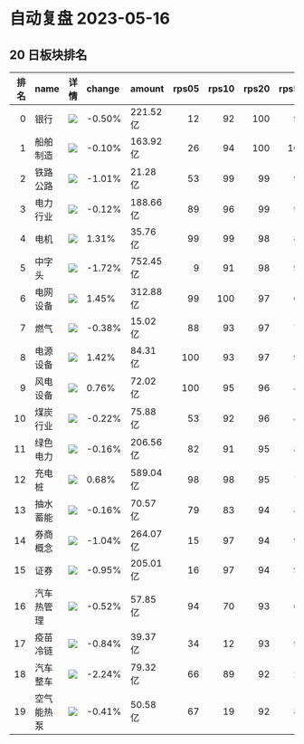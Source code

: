 # 自动复盘 2023-05-16
## 20 日板块排名
|   排名 | name       | 详情                                                                                                | change   | amount   |   rps05 |   rps10 |   rps20 |   rps50 |   rps120 |   rps250 | volume      |
|-------:|:-----------|:----------------------------------------------------------------------------------------------------|:---------|:---------|--------:|--------:|--------:|--------:|---------:|---------:|:------------|
|      0 | 银行       | ![](https://sykent-blog-image.oss-cn-beijing.aliyuncs.com/quant/image/2023/5/1684226201946-tmp.jpg) | -0.50%   | 221.52亿 |      12 |      92 |     100 |      97 |       88 |        8 | 3918.77万手 |
|      1 | 船舶制造   | ![](https://sykent-blog-image.oss-cn-beijing.aliyuncs.com/quant/image/2023/5/1684226203236-tmp.jpg) | -0.10%   | 163.92亿 |      26 |      94 |     100 |     100 |       98 |       99 | 1084.97万手 |
|      2 | 铁路公路   | ![](https://sykent-blog-image.oss-cn-beijing.aliyuncs.com/quant/image/2023/5/1684226204214-tmp.jpg) | -1.01%   | 21.28亿  |      53 |      99 |      99 |      97 |       93 |       74 | 366.38万手  |
|      3 | 电力行业   | ![](https://sykent-blog-image.oss-cn-beijing.aliyuncs.com/quant/image/2023/5/1684226205150-tmp.jpg) | -0.12%   | 188.66亿 |      89 |      96 |      99 |      93 |       68 |       48 | 2730.50万手 |
|      4 | 电机       | ![](https://sykent-blog-image.oss-cn-beijing.aliyuncs.com/quant/image/2023/5/1684226206141-tmp.jpg) | 1.31%    | 35.76亿  |      99 |      99 |      98 |      83 |       77 |       87 | 179.20万手  |
|      5 | 中字头     | ![](https://sykent-blog-image.oss-cn-beijing.aliyuncs.com/quant/image/2023/5/1684226207000-tmp.jpg) | -1.72%   | 752.45亿 |       9 |      91 |      98 |      98 |       96 |       89 | 7267.61万手 |
|      6 | 电网设备   | ![](https://sykent-blog-image.oss-cn-beijing.aliyuncs.com/quant/image/2023/5/1684226207974-tmp.jpg) | 1.45%    | 312.88亿 |      99 |     100 |      97 |      67 |       65 |       87 | 2527.01万手 |
|      7 | 燃气       | ![](https://sykent-blog-image.oss-cn-beijing.aliyuncs.com/quant/image/2023/5/1684226208861-tmp.jpg) | -0.38%   | 15.02亿  |      88 |      93 |      97 |      75 |       54 |       35 | 168.45万手  |
|      8 | 电源设备   | ![](https://sykent-blog-image.oss-cn-beijing.aliyuncs.com/quant/image/2023/5/1684226209747-tmp.jpg) | 1.42%    | 84.31亿  |     100 |      93 |      97 |      92 |       75 |      100 | 597.01万手  |
|      9 | 风电设备   | ![](https://sykent-blog-image.oss-cn-beijing.aliyuncs.com/quant/image/2023/5/1684226210636-tmp.jpg) | 0.76%    | 72.02亿  |     100 |      95 |      96 |      45 |       26 |       75 | 417.58万手  |
|     10 | 煤炭行业   | ![](https://sykent-blog-image.oss-cn-beijing.aliyuncs.com/quant/image/2023/5/1684226211553-tmp.jpg) | -0.22%   | 75.88亿  |      53 |      92 |      96 |      40 |       14 |        5 | 622.55万手  |
|     11 | 绿色电力   | ![](https://sykent-blog-image.oss-cn-beijing.aliyuncs.com/quant/image/2023/5/1684226212462-tmp.jpg) | -0.16%   | 206.56亿 |      82 |      91 |      95 |      87 |       69 |       36 | 2840.02万手 |
|     12 | 充电桩     | ![](https://sykent-blog-image.oss-cn-beijing.aliyuncs.com/quant/image/2023/5/1684226213394-tmp.jpg) | 0.68%    | 589.04亿 |      98 |      98 |      95 |      73 |       79 |       91 | 3905.20万手 |
|     13 | 抽水蓄能   | ![](https://sykent-blog-image.oss-cn-beijing.aliyuncs.com/quant/image/2023/5/1684226214346-tmp.jpg) | -0.16%   | 70.57亿  |      79 |      83 |      94 |      89 |       53 |       46 | 778.24万手  |
|     14 | 券商概念   | ![](https://sykent-blog-image.oss-cn-beijing.aliyuncs.com/quant/image/2023/5/1684226215378-tmp.jpg) | -1.04%   | 264.07亿 |      15 |      97 |      94 |      90 |       72 |       39 | 2546.35万手 |
|     15 | 证券       | ![](https://sykent-blog-image.oss-cn-beijing.aliyuncs.com/quant/image/2023/5/1684226216313-tmp.jpg) | -0.95%   | 205.01亿 |      16 |      97 |      94 |      90 |       74 |       41 | 1960.76万手 |
|     16 | 汽车热管理 | ![](https://sykent-blog-image.oss-cn-beijing.aliyuncs.com/quant/image/2023/5/1684226217215-tmp.jpg) | -0.52%   | 57.85亿  |      94 |      70 |      93 |      62 |       66 |        0 | 682.90万手  |
|     17 | 疫苗冷链   | ![](https://sykent-blog-image.oss-cn-beijing.aliyuncs.com/quant/image/2023/5/1684226218144-tmp.jpg) | -0.84%   | 39.37亿  |      34 |      12 |      93 |      91 |       83 |       65 | 297.69万手  |
|     18 | 汽车整车   | ![](https://sykent-blog-image.oss-cn-beijing.aliyuncs.com/quant/image/2023/5/1684226219066-tmp.jpg) | -2.24%   | 79.32亿  |      66 |      89 |      92 |      25 |       18 |       77 | 618.75万手  |
|     19 | 空气能热泵 | ![](https://sykent-blog-image.oss-cn-beijing.aliyuncs.com/quant/image/2023/5/1684226219920-tmp.jpg) | -0.41%   | 50.58亿  |      67 |      19 |      92 |      82 |       78 |        0 | 378.56万手  |